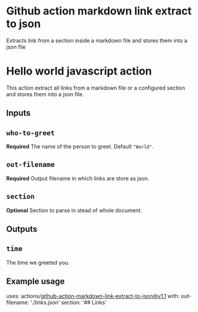 # Github action markdown link extract to json

Extracts link from a section inside a markdown file and stores them into a json file

# Hello world javascript action

This action extract all links from a markdown file or a configured section and stores them into a json file.

## Inputs

## `who-to-greet`

**Required** The name of the person to greet. Default `"World"`.

## `out-filename`

**Required** Output filename in which links are store as json.

## `section`

**Optional** Section to parse in stead of whole document.


## Outputs

## `time`

The time we greeted you.

## Example usage

uses: actions/github-action-markdown-link-extract-to-json@v1.1
with:
  out-filename: './links.json'
  section: '## Links'
